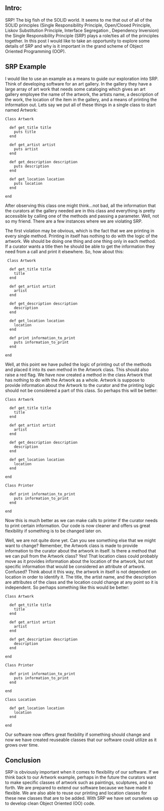<h2> Intro: </h2>
SRP! The big fish of the SOLID world. It seems to me that out of all of the SOLID principles (Single Responsibility Principle, Open/Closed Principle, Liskov Substitution Principle, Interface Segregation , Dependency Inversion) the Single Responsibility Principle (SRP) plays a role/ties all of the principles together. In this post I would like to take an opportunity to explore some details of SRP and why is it important in the grand scheme of Object Oriented Programming (OOP).

<h2> SRP Example </h2>
I would like to use an example as a means to guide our exploration into SRP. Think of developing software for an art gallery. In the gallery they have a large array of art work that needs some cataloging which gives an art gallery employee the name of the artwork, the artists name, a description of the work, the location of the item in the gallery, and a means of printing the information out. Lets say we put all of these things in a single class to start named Artwork:

    Class Artwork

      def get_title title
        puts title
      end

      def get_artist artist
        puts artist
      end

      def get_description description
        puts description
      end

      def get_location location
        puts location
      end

    end

After observing this class one might think...not bad, all the information that the curators at the gallery needed are in this class and everything is pretty accessible by calling one of the methods and passing a parameter. Well, not so my friend. There are a few instances where we are violating SRP.

The first violation may be obvious, which is the fact that we are printing in every single method. Printing in itself has nothing to do with the logic of the artwork. We should be doing one thing and one thing only in each method. If a curator wants a title then he should be able to get the information they need from a call and print it elsewhere. So, how about this:

     Class Artwork

      def get_title title
        title
      end

      def get_artist artist
        artist
      end

      def get_description description
        description
      end

      def get_location location
        location
      end

      def print information_to_print
        puts information_to_print
      end

    end

Well, at this point we have pulled the logic of printing out of the methods and placed it into its own method in the Artwork class. This should also raise a red flag. We have now created a method in the class Artwork that has nothing to do with the Artwork as a whole. Artwork is suppose to provide information about the Artwork to the curator and the printing logic should not be considered a part of this class. So perhaps this will be better:

    Class Artwork

      def get_title title
        title
      end

      def get_artist artist
        artist
      end

      def get_description description
        description
      end

      def get_location location
        location
      end

    end

    Class Printer

      def print information_to_print
        puts information_to_print
      end

    end

Now this is much better as we can make calls to printer if the curator needs to print certain information. Our code is now cleaner and offers us great flexibility if something is to be changed later on. 

Well, we are not quite done yet. Can you see something else that we might want to change? Remember, the Artwork class is made to provide information to the curator about the artwork in itself. Is there a method that we can pull from the Artwork class? Yes! That location class could probably move as it provides information about the location of the artwork, but not specific information that would be considered an attribute of artwork. Confused? Think about it this way, the artwork in itself is not dependent on location in order to identify it. The title, the artist name, and the description are attributes of the class and the location could change at any point so it is independent. So perhaps something like this would be better:

    Class Artwork

      def get_title title
        title
      end

      def get_artist artist
        artist
      end

      def get_description description
        description
      end

    end

    Class Printer

      def print information_to_print
        puts information_to_print
      end

    end

    Class Location

      def get_location location
        location
      end

    end

Our software now offers great flexbility if something should change and now we have created reuseable classes that our software could utilize as it grows over time.

<h2> Conclusion </h2>
SRP is obviously important when it comes to flexibility of our software. If we think back to our Artwork example, perhaps in the future the curators want to make specific classes of artwork such as paintings, sculptures, and so forth. We are prepared to extend our software because we have made it flexible. We are also able to reuse our printing and location classes for these new classes that are to be added. With SRP we have set ourselves up to develop clean Object Oriented (OO) code.


